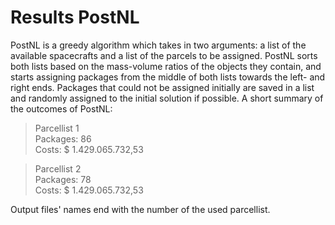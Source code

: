 # Results PostNL

PostNL is a greedy algorithm which takes in two arguments: a list of the available spacecrafts and a list of the parcels to be assigned. PostNL sorts both lists based on the mass-volume ratios of the objects they contain, and starts assigning packages from the middle of both lists towards the left- and right ends. Packages that could not be assigned initially are saved in a list and randomly assigned to the initial solution if possible. A short summary of the outcomes of PostNL:

> Parcellist 1\
> Packages: 86\
> Costs: $ 1.429.065.732,53

> Parcellist 2\
> Packages: 78\
> Costs: $ 1.429.065.732,53

Output files' names end with the number of the used parcellist.
